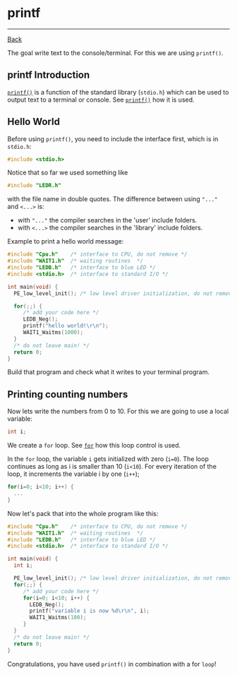 ﻿# printf

---

[Back](../instructions.md)

The goal write text to the console/terminal. For this we are using ```printf()```.

## printf Introduction
[```printf()```](../io/printf.md) is a function of the standard library (```stdio.h```) which can be used to output text to a terminal or console.
See [```printf()```](../io/printf.md) how it is used.


## Hello World
Before using ```printf()```, you need to include the interface first, which is in ```stdio.h```:
```c
#include <stdio.h>
```

Notice that so far we used something like
```c
#include "LEDR.h"
```
with the file name in double quotes. The difference between using ```"..."``` and ```<...>``` is:
* with ```"..."``` the compiler searches in the 'user' include folders.
* with ```<...>``` the compiler searches in the 'library' include folders.

Example to print a hello world message:

```c
#include "Cpu.h"    /* interface to CPU, do not remove */
#include "WAIT1.h"  /* waiting routines  */
#include "LEDB.h"   /* interface to blue LED */
#include <stdio.h>  /* interface to standard I/O */

int main(void) {
  PE_low_level_init(); /* low level driver initialization, do not remove */

  for(;;) {
     /* add your code here */
     LEDB_Neg();
     printf("hello world!\r\n");
     WAIT1_Waitms(1000);
  }
  /* do not leave main! */
  return 0;
}

```
Build that program and check what it writes to your terminal program.

## Printing counting numbers
Now lets write the numbers from 0 to 10. For this we are going to use a local variable:
```c
int i;
```
We create a ```for``` loop. See [```for```](../io/for.md) how this loop control is used.

In the ```for``` loop, the variable ```i``` gets initialized with zero (```i=0```).
The loop continues as long as i is smaller than 10 (```i<10```).
For every iteration of the loop, it increments the variable i by one (```i++```);
```c
for(i=0; i<10; i++) {
  ...
}
```
Now let's pack that into the whole program like this:

```c
#include "Cpu.h"    /* interface to CPU, do not remove */
#include "WAIT1.h"  /* waiting routines  */
#include "LEDB.h"   /* interface to blue LED */
#include <stdio.h>  /* interface to standard I/O */

int main(void) {
  int i;

  PE_low_level_init(); /* low level driver initialization, do not remove */
  for(;;) {
     /* add your code here */
     for(i=0; i<10; i++) {
       LEDB_Neg();
       printf("variable i is now %d\r\n", i);
       WAIT1_Waitms(100);
     }
  }
  /* do not leave main! */
  return 0;
}

```

Congratulations, you have used ```printf()``` in combination with a for ```loop```!



